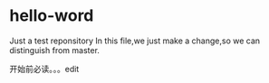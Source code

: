 # hello-word
Just a test reponsitory
In this file,we just make a change,so we can distinguish from master.

开始前必读。。。edit
